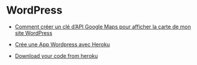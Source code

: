 # WordPress

- [Comment créer un clé d’API Google Maps pour afficher la carte de mon site WordPress](https://www.youtube.com/watch?v=74sL2gWF5wQ&t=14s)

- [Crée une App Wordpress avec Heroku](https://dashboard.heroku.com/new?button-url=http%3A%2F%2Ftechnomile.github.io%2Fwordpress%2Fsetup.html&template=https%3A%2F%2Fgithub.com%2Ftechnomile%2FHeroku-WordPress)

- [Download your code from heroku](https://help.heroku.com/FZDDCBLB/how-can-i-download-my-code-from-heroku)